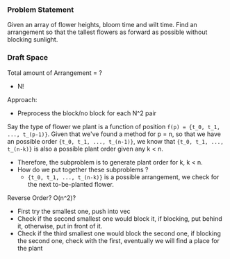 ### Problem Statement

Given an array of flower heights, bloom time and wilt time.
Find an arrangement so that the tallest flowers as forward as possible without
blocking sunlight.

### Draft Space

Total amount of Arrangement = ?
 - N!

Approach:
 - Preprocess the block/no block for each N^2 pair

Say the type of flower we plant is a function of position
`f(p) = {t_0, t_1, ..., t_(p-1)}`. Given that we've found a method for p = n,
so that we have an possible order `{t_0, t_1, ..., t_(n-1)}`, we know that
`{t_0, t_1, ..., t_(n-k)}` is also a possible plant order given any k < n.

 - Therefore, the subproblem is to generate plant order for k, k < n.
 - How do we put together these subproblems ?
    - `{t_0, t_1, ..., t_(n-k)}` is a possible arrangement, we check for the
        next to-be-planted flower.

Reverse Order?
O(n^2)?
 - First try the smallest one, push into vec
 - Check if the second smallest one would block it, if blocking, put behind it,
    otherwise, put in front of it.
 - Check if the third smallest one would block the second one, if blocking the
    second one, check with the first, eventually we will find a place for the plant
